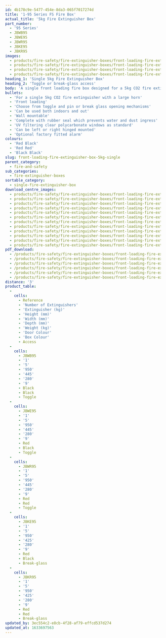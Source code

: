 ```yaml
---
id: 4b178c9e-5477-454e-8da3-065f7017274d
title: '1-95 Series FS Fire Box'
actual_title: '5kg Fire Extinguisher Box'
part_number:
  - '95 Series'
  - JBWB95
  - JBWE95
  - JBWR95
  - JBKE95
  - JBKR95
images:
  - products/fire-safety/fire-extinguisher-boxes/front-loading-fire-extinguisher-boxes/95/images-lr/Product_Image_776x776_(518x518_focus_area)-JBKE95_01.jpg
  - products/fire-safety/fire-extinguisher-boxes/front-loading-fire-extinguisher-boxes/95/images-lr/Product_Image_776x776_(518x518_focus_area)-JBKE95_02.jpg
  - products/fire-safety/fire-extinguisher-boxes/front-loading-fire-extinguisher-boxes/95/images-lr/Product_Image_776x776_(518x518_focus_area)-JBKR95_01.jpg
  - products/fire-safety/fire-extinguisher-boxes/front-loading-fire-extinguisher-boxes/95/images-lr/Product_Image_776x776_(518x518_focus_area)-JBKR95_02.jpg
heading_1: 'Single 5kg Fire Extinguisher Box'
heading_2: 'Toggle or break-glass access'
body: 'A single front loading fire box designed for a 5kg CO2 fire extinguisher, offering quick access in emergency situations.'
bullets:
  - 'For a single 5kg CO2 fire extinguisher with a large horn'
  - 'Front loading'
  - 'Choose from toggle and pin or break glass opening mechanisms'
  - 'Can be used both indoors and out'
  - 'Wall mountable'
  - 'Complete with rubber seal which prevents water and dust ingress'
  - 'UV filtering clear polycarbonate windows as standard'
  - 'Can be left or right hinged mounted'
  - 'Optional factory fitted alarm'
colours:
  - 'Red Black'
  - 'Red Red'
  - 'Black Black'
slug: front-loading-fire-extinguisher-box-5kg-single
parent_category:
  - fire-and-safety
sub_categories:
  - fire-extinguisher-boxes
sortable_category:
  - single-fire-extinguisher-box
download_centre_images:
  - products/fire-safety/fire-extinguisher-boxes/front-loading-fire-extinguisher-boxes/95/images-hr/JBKE95_001.jpg
  - products/fire-safety/fire-extinguisher-boxes/front-loading-fire-extinguisher-boxes/95/images-hr/JBKE95_002.jpg
  - products/fire-safety/fire-extinguisher-boxes/front-loading-fire-extinguisher-boxes/95/images-hr/JBKE95_003.jpg
  - products/fire-safety/fire-extinguisher-boxes/front-loading-fire-extinguisher-boxes/95/images-hr/JBKE95_004.jpg
  - products/fire-safety/fire-extinguisher-boxes/front-loading-fire-extinguisher-boxes/95/images-hr/JBKR95_001.jpg
  - products/fire-safety/fire-extinguisher-boxes/front-loading-fire-extinguisher-boxes/95/images-hr/JBKR95_002.jpg
  - products/fire-safety/fire-extinguisher-boxes/front-loading-fire-extinguisher-boxes/95/images-hr/JBKR95_003.jpg
  - products/fire-safety/fire-extinguisher-boxes/front-loading-fire-extinguisher-boxes/95/images-hr/JBKR95_004.jpg
  - products/fire-safety/fire-extinguisher-boxes/front-loading-fire-extinguisher-boxes/95/images-hr/JBWE95_001.jpg
  - products/fire-safety/fire-extinguisher-boxes/front-loading-fire-extinguisher-boxes/95/images-hr/JBWE95_002.jpg
  - products/fire-safety/fire-extinguisher-boxes/front-loading-fire-extinguisher-boxes/95/images-hr/JBWE95_003.jpg
  - products/fire-safety/fire-extinguisher-boxes/front-loading-fire-extinguisher-boxes/95/images-hr/JBWE95_004.jpg
pdf_download:
  - /products/fire-safety/fire-extinguisher-boxes/front-loading-fire-extinguisher-boxes/95/images-hr/JBKE95_01.jpg
  - /products/fire-safety/fire-extinguisher-boxes/front-loading-fire-extinguisher-boxes/95/images-hr/JBKE95_02.jpg
  - /products/fire-safety/fire-extinguisher-boxes/front-loading-fire-extinguisher-boxes/95/images-hr/JBWE95_01.jpg
  - /products/fire-safety/fire-extinguisher-boxes/front-loading-fire-extinguisher-boxes/95/images-hr/JBWE95_02.jpg
  - /products/fire-safety/fire-extinguisher-boxes/front-loading-fire-extinguisher-boxes/95/images-hr/JBKR95_01.jpg
  - /products/fire-safety/fire-extinguisher-boxes/front-loading-fire-extinguisher-boxes/95/images-hr/JBKR95_02.jpg
distance: '3'
product_table:
  -
    cells:
      - Reference
      - 'Number of Extinguishers'
      - 'Extinguisher (kg)'
      - 'Height (mm)'
      - 'Width (mm)'
      - 'Depth (mm)'
      - 'Weight (kg)'
      - 'Door Colour'
      - 'Box Colour'
      - Access
  -
    cells:
      - JBWB95
      - '1'
      - '5'
      - '950'
      - '445'
      - '280'
      - '9'
      - Black
      - Black
      - Toggle
  -
    cells:
      - JBWE95
      - '1'
      - '5'
      - '950'
      - '445'
      - '280'
      - '9'
      - Red
      - Black
      - Toggle
  -
    cells:
      - JBWR95
      - '1'
      - '5'
      - '950'
      - '445'
      - '280'
      - '9'
      - Red
      - Red
      - Toggle
  -
    cells:
      - JBKE95
      - '1'
      - '5'
      - '950'
      - '425'
      - '280'
      - '9'
      - Red
      - Black
      - Break-glass
  -
    cells:
      - JBKR95
      - '1'
      - '5'
      - '950'
      - '425'
      - '280'
      - '9'
      - Red
      - Red
      - Break-glass
updated_by: 3ec554c2-e8cb-4f28-af79-effcd537d274
updated_at: 1633697563
---
```

